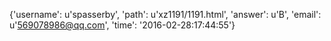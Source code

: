 {'username': u'spasserby', 'path': u'xz1191/1191.html', 'answer': u'B', 'email': u'569078986@qq.com', 'time': '2016-02-28:17:44:55'}